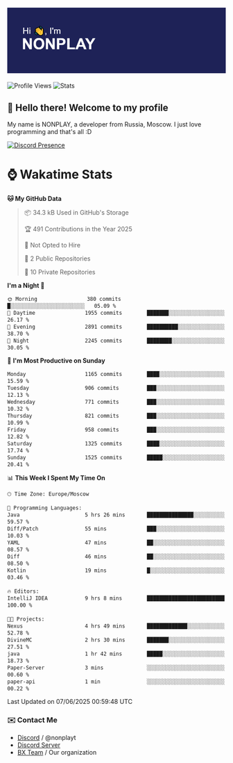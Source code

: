 ![Discord Presence](./header.png)
<br></br>
![Profile Views](https://komarev.com/ghpvc/?username=NONPLAYT&color=blue&style=for-the-badge)
![Stats](https://img.shields.io/badge/0%25-OPTIMIZED-orange?style=for-the-badge)


## :wave: Hello there! Welcome to my profile

My name is NONPLAY, a developer from Russia, Moscow. I just love programming and that's all :D

[![Discord Presence](https://lanyard.cnrad.dev/api/597087584090587177?showDisplayName=true)](https://discord.com/users/597087584090587177) 

# ⌚ Wakatime Stats

<!--START_SECTION:waka-->
**🐱 My GitHub Data** 

> 📦 34.3 kB Used in GitHub's Storage 
 > 
> 🏆 491 Contributions in the Year 2025
 > 
> 🚫 Not Opted to Hire
 > 
> 📜 2 Public Repositories 
 > 
> 🔑 10 Private Repositories 
 > 
**I'm a Night 🦉** 

```text
🌞 Morning                380 commits         █░░░░░░░░░░░░░░░░░░░░░░░░   05.09 % 
🌆 Daytime                1955 commits        ███████░░░░░░░░░░░░░░░░░░   26.17 % 
🌃 Evening                2891 commits        ██████████░░░░░░░░░░░░░░░   38.70 % 
🌙 Night                  2245 commits        ████████░░░░░░░░░░░░░░░░░   30.05 % 
```
📅 **I'm Most Productive on Sunday** 

```text
Monday                   1165 commits        ████░░░░░░░░░░░░░░░░░░░░░   15.59 % 
Tuesday                  906 commits         ███░░░░░░░░░░░░░░░░░░░░░░   12.13 % 
Wednesday                771 commits         ███░░░░░░░░░░░░░░░░░░░░░░   10.32 % 
Thursday                 821 commits         ███░░░░░░░░░░░░░░░░░░░░░░   10.99 % 
Friday                   958 commits         ███░░░░░░░░░░░░░░░░░░░░░░   12.82 % 
Saturday                 1325 commits        ████░░░░░░░░░░░░░░░░░░░░░   17.74 % 
Sunday                   1525 commits        █████░░░░░░░░░░░░░░░░░░░░   20.41 % 
```


📊 **This Week I Spent My Time On** 

```text
🕑︎ Time Zone: Europe/Moscow

💬 Programming Languages: 
Java                     5 hrs 26 mins       ███████████████░░░░░░░░░░   59.57 % 
Diff/Patch               55 mins             ███░░░░░░░░░░░░░░░░░░░░░░   10.03 % 
YAML                     47 mins             ██░░░░░░░░░░░░░░░░░░░░░░░   08.57 % 
Diff                     46 mins             ██░░░░░░░░░░░░░░░░░░░░░░░   08.50 % 
Kotlin                   19 mins             █░░░░░░░░░░░░░░░░░░░░░░░░   03.46 % 

🔥 Editors: 
IntelliJ IDEA            9 hrs 8 mins        █████████████████████████   100.00 % 

🐱‍💻 Projects: 
Nexus                    4 hrs 49 mins       █████████████░░░░░░░░░░░░   52.78 % 
DivineMC                 2 hrs 30 mins       ███████░░░░░░░░░░░░░░░░░░   27.51 % 
java                     1 hr 42 mins        █████░░░░░░░░░░░░░░░░░░░░   18.73 % 
Paper-Server             3 mins              ░░░░░░░░░░░░░░░░░░░░░░░░░   00.60 % 
paper-api                1 min               ░░░░░░░░░░░░░░░░░░░░░░░░░   00.22 % 
```


 Last Updated on 07/06/2025 00:59:48 UTC
<!--END_SECTION:waka-->

### ✉️ Contact Me

- [Discord](https://discord.com/users/597087584090587177) / @nonplayt
- [Discord Server](https://discord.gg/qNyybSSPm5)
- [BX Team](https://github.com/BX-Team) / Our organization
